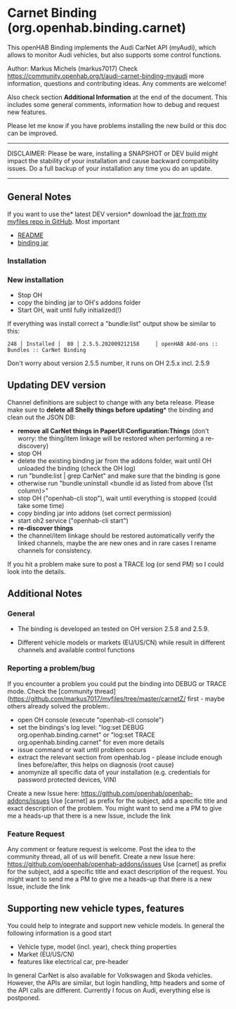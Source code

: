 
# Carnet Binding (org.openhab.binding.carnet)

This openHAB  Binding implements the Audi CarNet API (myAudi), which allows to monitor Audi vehicles, but also supports some control functions.

Author: Markus Michels (markus7017)
Check  https://community.openhab.org/t/audi-carnet-binding-myaudi more information, questions and contributing ideas. Any comments are welcome!

Also check section **Additional Information** at the end of the document.
This includes some general comments, information how to debug and request new features.

Please let me know if you have problems installing the new build or this doc can be improved.

---

DISCLAIMER: Please be ware, installing a SNAPSHOT or DEV build might impact the stability of your installation and cause backward compatibility issues. Do a full backup of your installation any time you do an update.

--- 

## General Notes

If you want to use the* latest DEV version* download the [jar from my myfiles repo in GitHub](https://github.com/markus7017/myfiles/tree/master/carnet).
Most important
- [README](https://github.com/markus7017/myfiles/blob/master/carnet/README.md)
- [binding jar](https://github.com/markus7017/myfiles/blob/master/carnet/org.openhab.binding.carnet-2.5.5-SNAPSHOT.jar?raw=true)

### Installation

### New installation
- Stop OH
- copy the binding jar to OH's addons folder
- Start OH, wait until fully initialized(!)

If everything was install correct a "bundle:list" output show be similar to this:

```
248 │ Installed │  80 │ 2.5.5.202009212158     │ openHAB Add-ons :: Bundles :: CarNet Binding
```

Don't worry about version 2.5.5 number, it runs on OH 2.5.x incl. 2.5.9

## Updating DEV version

Channel definitions are subject to change with any beta release. Please make sure to **delete all Shelly things before updating*** the binding and clean out the JSON DB:

- **remove all CarNet things in PaperUI:Configuration:Things** (don't worry: the thing/item linkage will be restored when performing a re-discovery)
- stop OH
- delete the existing binding jar from the addons folder, wait until OH unloaded the binding (check the OH log)
- run "bundle:list | grep CarNet" and make sure that the binding is gone
- otherwise run "bundle:uninstall <bundle id as listed from above (1st column)>"
- stop OH ("openhab-cli stop"), wait until everything is stopped (could take some time)
- copy binding jar into addons (set correct permission)
- start oh2 service ("openhab-cli start")
- **re-discover things**
- the channel/item linkage should be restored automatically
  verify the linked channels, maybe the are new ones and in rare cases I rename channels for consistency.

If you hit a problem make sure to post a TRACE log (or send PM) so I could look into the details.

## Additional Notes

### General

* The binding is developed an tested on OH version 2.5.8 and 2.5.9.

* Different vehicle models or markets (EU/US/CN) while result in different channels and available control functions

### Reporting a problem/bug

If you encounter a problem you could put the binding into DEBUG or TRACE mode.
Check the [community thread](https://github.com/markus7017/myfiles/tree/master/carnetZ/ first - maybe others already solved the problem:.

- open OH console (execute "openhab-cli console")
- set the bindings's log level: "log:set DEBUG org.openhab.binding.carnet" or "log:set TRACE org.openhab.binding.carnet" for even more details
- issue command or wait until problem occurs
- extract the relevant section from openhab.log - please include enough lines before/after, this helps on diagnosis (root cause)
- anomynize all specific data of your installation (e.g. credentials for password protected devices, VIN)

Create a new Issue here: https://github.com/openhab/openhab-addons/issues
Use [carnet] as prefix for the subject, add a specific title and exact description of the problem.
You might want to send me a PM to give me a heads-up that there is a new Issue, include the link

### Feature Request

Any comment or feature request is welcome. Post the idea to the community thread, all of us will benefit.
Create a new Issue here: https://github.com/openhab/openhab-addons/issues
Use [carnet] as prefix for the subject, add a specific title and exact description of the request.
You might want to send me a PM to give me a heads-up that there is a new Issue, include the link

## Supporting new vehicle types, features

You could help to integrate and support new vehicle models. In general the following information is a good start

- Vehicle type, model (incl. year), check thing properties
- Market (EU/US/CN)
- features like electrical car, pre-header

In general CarNet is also available for Volkswagen and Skoda vehicles. However, the APIs are similar, but login handling, http headers 
and some of the API calls are different. Currently I focus on Audi, everything else is postponed.


